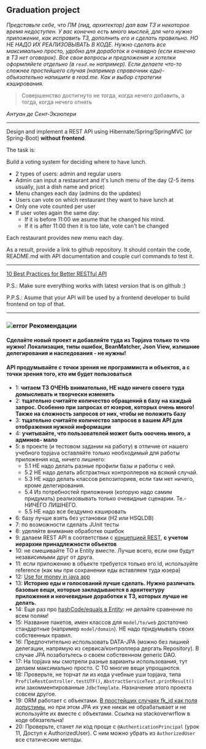 ## Graduation project

*Представьте себе, что ПМ (лид, архитектор) дал вам ТЗ и некоторое время недоступен. У вас конечно есть много мыслей, для чего нужно приложение, как исправить ТЗ, дополнить его и сделать правильно. НО НЕ НАДО ИХ РЕАЛИЗОВЫВАТЬ В КОДЕ. Нужно сделать все максимально просто, удобно для доработок и очевидно (если конечно в ТЗ нет оговорок). Все свои вопросы и предложения и хотелки оформляйете отдельно (в `read.me` например). Если делаете что-то сложнее простейшего случая (например справочник еды)- объязательно напишите в read.me. Как и выбор стратегии кэширования.*

> Совершенство достигнуто не тогда, когда нечего добавить, а тогда, когда нечего отнять

_Антуан де Сент-Экзюпери_

-------------------------------

Design and implement a REST API using Hibernate/Spring/SpringMVC (or Spring-Boot) **without frontend**.

The task is:

Build a voting system for deciding where to have lunch.

 * 2 types of users: admin and regular users
 * Admin can input a restaurant and it's lunch menu of the day (2-5 items usually, just a dish name and price)
 * Menu changes each day (admins do the updates)
 * Users can vote on which restaurant they want to have lunch at
 * Only one vote counted per user
 * If user votes again the same day:
    - If it is before 11:00 we asume that he changed his mind.
    - If it is after 11:00 then it is too late, vote can't be changed

Each restaurant provides new menu each day.

As a result, provide a link to github repository. It should contain the code, README.md with API documentation and couple curl commands to test it.

-----------------------------
<a href="http://blog.mwaysolutions.com/2014/06/05/10-best-practices-for-better-restful-api/">10 Best Practices for Better RESTful API</a>

P.S.: Make sure everything works with latest version that is on github :)

P.P.S.: Asume that your API will be used by a frontend developer to build frontend on top of that.

-----------------------------
### ![error](https://cloud.githubusercontent.com/assets/13649199/13672935/ef09ec1e-e6e7-11e5-9f79-d1641c05cbe6.png) Рекомендации
#### Сделайте новый проект и добавляйте туда из Topjava только то что нужно! Локализация, типы ошибок, BeanMatcher, Json View, излишние делегирования и наследования - не нужны!
#### API продумывайте с точки зрения не программиста и объектов, а с точки зрения того, кто им будет пользоваться

- 1: **читаем ТЗ ОЧЕНЬ внимательно, НЕ надо ничего своего туда домысливать и творчески изменять**
- 2: **тщательно считайте количество обращений в базу на каждый запрос. Особенно при запросах от юзеров, которых очень много! Также на сложность запросов от них, чтобы не положить базу**
- 3: **тщательно считайте количество запросов в вашем API для отображения нужной информации**
- 4: **учитывайте, что пользователей может быть ооочень много, а админов- мало**
- 5: в проекте (и тестовом задании на работу) в отличие от нашего учебного topjava оставляйте только необходимый для работы приложения код, ничего лишнего:
  - 5.1 НЕ надо делать разные профили базы и работы с ней. 
  - 5.2 НЕ надо делать абстрактных контроллеров на всякий случай. 
  - 5.3 НЕ надо делать классов репозиториев, если там нет ничего, кроме делегирования. 
  - 5.4 Из потребностей приложения (которую надо самим придумать) реализовывать только очевидные сценарии. Те.- НИЧЕГО ЛИШНЕГО. 
  - 5.5 НЕ надо все бездумно кэшировать
- 6: базу лучше взять без установки (H2 или HSQLDB)
- 7: по возможности сделать JUnit тесты
- 8: уделяйте внимание обработке ошибок
- 9: далаем REST API в соответствии с <a href="http://blog.mwaysolutions.com/2014/06/05/10-best-practices-for-better-restful-api/">концепцией REST</a>, **с учетом иерархии принадлежности объектов**
- 10: не смешивайте TO и Entity вместе. Лучше всего, если они будут независимыми друг от друга.
- 11: если приложению в объекте требуется только его id, используйте reference (как мы при сохранении еды вставляем туда юзера)
- 12: [Use for money in java app](http://stackoverflow.com/a/43051227/548473)
- 13: **Историю еды и голосований лучше сделать. Нужно различать базовые вещи, которые закладываются в архитектуру приложения и неочевидные доработки к ТЗ, которых лучше не делать.**
- 14: Еще раз про [hashCode/equals в Entity](https://stackoverflow.com/questions/5031614/the-jpa-hashcode-equals-dilemma): не делайте сравнение по всем полям!
- 15: Название пакетов, имен классов для `model/to/web` достаточно стандартные (например `model/domain`). НЕ надо придумывать своих собственных правил.
- 16: Предпочтительно использовать DATA-JPA (можно без лишней делегации, напрямую из сервиса/контроллера дергать Repository). В случае JPA позаботьтесь о своем собственном generic DAO.
- 17: На topjava мы смотрели разные варианты использования, тут делаем максимально просто. С TO многие вещи упрощаются.
- 18: Проверьте, не торчат ли из кода учебные уши topjava, типа `ProfileRestController.testUTF()`, `AbstractServiceTest.printResult()` или закомментированные `JdbcTemplate`. Назначение этого проекта совсем другое.
- 19: ORM работает с объектами. [В простейших случаях fk_id как поля допустимы](https://stackoverflow.com/questions/6311776/hibernate-foreign-keys-instead-of-entities), но при этом JPA их уже никак не обрабатывает и не используйте их вместе с объектами.  Ссылка на stackoverwrflow в коде обязательна!
- 20: Проверьте, станет ли код проще с `@AuthenticationPrincipal` (урок 11, Доступ к AuthorizedUser). С ним можно убрать из `AuthorizedUser` все статические методы.
